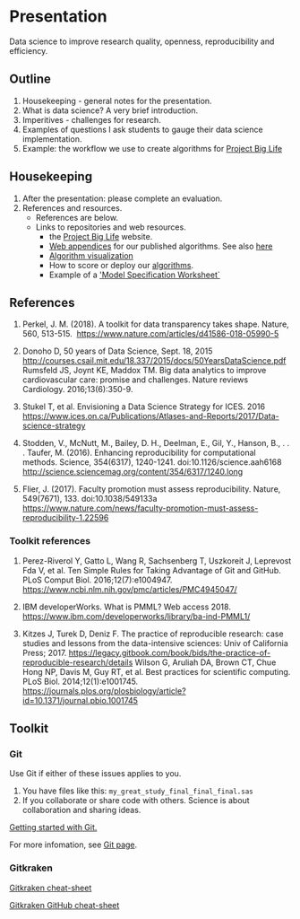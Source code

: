 # Presentation
Data science to improve research quality, openness, reproducibility and efficiency.

## Outline

1) Housekeeping - general notes for the presentation.
1) What is data science? A very brief introduction.
1) Imperitives - challenges for research.
1) Examples of questions I ask students to gauge their data science implementation.
1) Example: the workflow we use to create algorithms for [Project Big Life](https://projectbiglife.ca)

## Housekeeping
1) After the presentation: please complete an evaluation.
1) References and resources.
   - References are below.
   - Links to repositories and web resources.
      - the [Project Big Life](https://projectbiglife.ca) website.
      - [Web appendices](https://github.com/Ottawa-mHealth/predictive-algorithms) for our published algorithms. See also [here](http://docs.projectbiglife.ca/)
      - [Algorithm visualization](http://algorithm-viewer.projectbiglife.ca)
      - How to score or deploy our [algorithms](https://ottawa-mhealth.github.io/pbl-calculator-engine-docs).
      - Example of a ['Model Specification Worksheet`](https://docs.google.com/spreadsheets/d/1e7RP-Vpxyq_OQBtXdyuWjuv6jCBUPzoJ_R_R_obefLo/edit#gid=0)   

## References

1) Perkel, J. M. (2018). A toolkit for data transparency takes shape. Nature, 560, 513-515.  https://www.nature.com/articles/d41586-018-05990-5

1) Donoho D, 50 years of Data Science, Sept. 18, 2015 http://courses.csail.mit.edu/18.337/2015/docs/50YearsDataScience.pdf
Rumsfeld JS, Joynt KE, Maddox TM. Big data analytics to improve cardiovascular care: promise and challenges. Nature reviews Cardiology. 2016;13(6):350-9.

1) Stukel T, et al. Envisioning a Data Science Strategy for ICES. 2016 https://www.ices.on.ca/Publications/Atlases-and-Reports/2017/Data-science-strategy

1) Stodden, V., McNutt, M., Bailey, D. H., Deelman, E., Gil, Y., Hanson, B., . . . Taufer, M. (2016). Enhancing reproducibility for computational methods. Science, 354(6317), 1240-1241. doi:10.1126/science.aah6168 http://science.sciencemag.org/content/354/6317/1240.long

1) Flier, J. (2017). Faculty promotion must assess reproducibility. Nature, 549(7671), 133. doi:10.1038/549133a https://www.nature.com/news/faculty-promotion-must-assess-reproducibility-1.22596

### Toolkit references

1) Perez-Riverol Y, Gatto L, Wang R, Sachsenberg T, Uszkoreit J, Leprevost Fda V, et al. Ten Simple Rules for Taking Advantage of Git and GitHub. PLoS Comput Biol. 2016;12(7):e1004947. https://www.ncbi.nlm.nih.gov/pmc/articles/PMC4945047/

1) IBM developerWorks. What is PMML? Web access 2018. https://www.ibm.com/developerworks/library/ba-ind-PMML1/

1) Kitzes J, Turek D, Deniz F. The practice of reproducible research: case studies and lessons from the data-intensive sciences: Univ of California Press; 2017. https://legacy.gitbook.com/book/bids/the-practice-of-reproducible-research/details
Wilson G, Aruliah DA, Brown CT, Chue Hong NP, Davis M, Guy RT, et al. Best practices for scientific computing. PLoS Biol. 2014;12(1):e1001745.  https://journals.plos.org/plosbiology/article?id=10.1371/journal.pbio.1001745

## Toolkit

### Git

Use Git if either of these issues applies to you.

1. You have files like this: `my_great_study_final_final_final.sas`
2. If you collaborate or share code with others.
   Science is about collaboration and sharing ideas.

[Getting started with Git.](https://git-scm.com/book/en/v1/Getting-Started-Git-Basics)

For more infomation, see [Git page](git.md).

### Gitkraken

[Gitkraken cheat-sheet](https://www.gitkraken.com/downloads/gitKraken-cheat-sheet-28sept2017.pdf)

[Gitkraken GitHub cheat-sheet](https://www.gitkraken.com/downloads/gitkraken-for-github-cheat-sheet-28sept2017.pdf)

